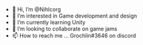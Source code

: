 - 👋 Hi, I’m @Nihlcorg
- 👀 I’m interested in Game development and design
- 🌱 I’m currently learning Unity
- 💞️ I’m looking to collaborate on game jams
- 📫 How to reach me ... Grochlin#3646 on discord

<!---
Nihlcorg/Nihlcorg is a ✨ special ✨ repository because its `README.md` (this file) appears on your GitHub profile.
You can click the Preview link to take a look at your changes.
--->
